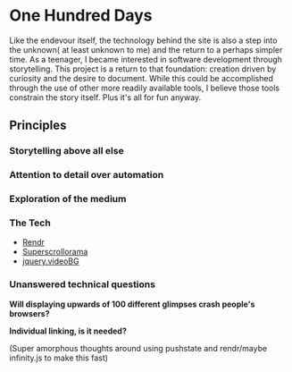 # One Hundred Days

Like the endevour itself, the technology behind the site is also a step into the unknown( at least unknown to me) and the return to a perhaps simpler time. As a teenager, I became interested in software development through storytelling. This project is a return to that foundation: creation driven by curiosity and the desire to document. While this could be accomplished through the use of other more readily available tools, I believe those tools constrain the story itself. Plus it's all for fun anyway.

## Principles
### Storytelling above all else
### Attention to detail over automation
### Exploration of the medium


### The Tech
* [Rendr](https://github.com/airbnb/rendr)
* [Superscrollorama](johnpolacek.github.io/superscrollorama/)
* [jquery.videoBG](https://github.com/sydlawrence/jquery.videoBG)


### Unanswered technical questions

__Will displaying upwards of 100 different glimpses crash people's browsers?__

__Individual linking, is it needed?__

(Super amorphous thoughts around using pushstate and rendr/maybe infinity.js to make this fast)
